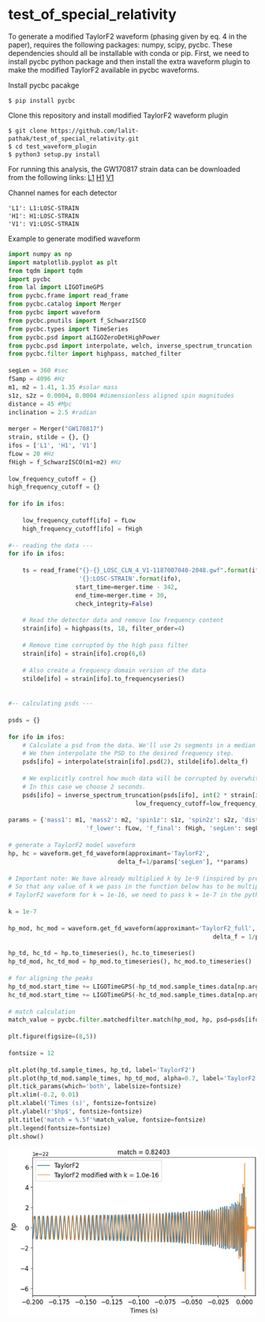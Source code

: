 # test_of_special_relativity

To generate a modified TaylorF2 waveform (phasing given by eq. 4 in the paper), requires the following packages: numpy, scipy, pycbc.
These dependencies should all be installable with conda or pip. First, we need to install pycbc python package and then install the extra waveform plugin to make the modified TaylorF2 available in pycbc waveforms.

Install pycbc pacakge

    $ pip install pycbc

Clone this repository and install modified TaylorF2 waveform plugin

    $ git clone https://github.com/lalit-pathak/test_of_special_relativity.git
    $ cd test_waveform_plugin
    $ python3 setup.py install

For running this analysis, the GW170817 strain data can be downloaded from the following links:
[L1](https://dcc.ligo.org/public/0146/P1700349/001/L-L1_LOSC_CLN_4_V1-1187007040-2048.gwf)
[H1](https://dcc.ligo.org/public/0146/P1700349/001/H-H1_LOSC_CLN_4_V1-1187007040-2048.gwf)
[V1](https://dcc.ligo.org/public/0146/P1700349/001/V-V1_LOSC_CLN_4_V1-1187007040-2048.gwf)

Channel names for each detector

```
'L1': L1:LOSC-STRAIN
'H1': H1:LOSC-STRAIN
'V1': V1:LOSC-STRAIN
```

Example to generate modified waveform 

```python
import numpy as np
import matplotlib.pyplot as plt
from tqdm import tqdm
import pycbc
from lal import LIGOTimeGPS
from pycbc.frame import read_frame
from pycbc.catalog import Merger
from pycbc import waveform
from pycbc.pnutils import f_SchwarzISCO
from pycbc.types import TimeSeries
from pycbc.psd import aLIGOZeroDetHighPower
from pycbc.psd import interpolate, welch, inverse_spectrum_truncation
from pycbc.filter import highpass, matched_filter

segLen = 360 #sec
fSamp = 4096 #Hz
m1, m2 = 1.41, 1.35 #solar mass
s1z, s2z = 0.0004, 0.0004 #dimensionless aligned spin magnitudes
distance = 45 #Mpc
inclination = 2.5 #radian

merger = Merger("GW170817")
strain, stilde = {}, {}
ifos = ['L1', 'H1', 'V1']
fLow = 20 #Hz
fHigh = f_SchwarzISCO(m1+m2) #Hz

low_frequency_cutoff = {}
high_frequency_cutoff = {}

for ifo in ifos:
    
    low_frequency_cutoff[ifo] = fLow
    high_frequency_cutoff[ifo] = fHigh
    
#-- reading the data ---
for ifo in ifos:
    
    ts = read_frame("{}-{}_LOSC_CLN_4_V1-1187007040-2048.gwf".format(ifo[0], ifo),
                    '{}:LOSC-STRAIN'.format(ifo),
                   start_time=merger.time - 342,   
                   end_time=merger.time + 30,     
                   check_integrity=False)
    
    # Read the detector data and remove low frequency content
    strain[ifo] = highpass(ts, 18, filter_order=4)
    
    # Remove time corrupted by the high pass filter
    strain[ifo] = strain[ifo].crop(6,6)

    # Also create a frequency domain version of the data
    stilde[ifo] = strain[ifo].to_frequencyseries()


#-- calculating psds ---

psds = {}

for ifo in ifos:
    # Calculate a psd from the data. We'll use 2s segments in a median - welch style estimate
    # We then interpolate the PSD to the desired frequency step. 
    psds[ifo] = interpolate(strain[ifo].psd(2), stilde[ifo].delta_f)

    # We explicitly control how much data will be corrupted by overwhitening the data later on
    # In this case we choose 2 seconds.
    psds[ifo] = inverse_spectrum_truncation(psds[ifo], int(2 * strain[ifo].sample_rate),
                                    low_frequency_cutoff=low_frequency_cutoff[ifo], trunc_method='hann')
                                    
params = {'mass1': m1, 'mass2': m2, 'spin1z': s1z, 'spin2z': s2z, 'distance': distance, \
                      'f_lower': fLow, 'f_final': fHigh, 'segLen': segLen, 'inclination': inclination}                              
 
# generate a TaylorF2 model waveform
hp, hc = waveform.get_fd_waveform(approximant='TaylorF2',
                               delta_f=1/params['segLen'], **params)
                               
# Important note: We have already multiplied k by 1e-9 (inspired by previous measured values of k) in the phasing formula. 
# So that any value of k we pass in the function below has to be multiple of 1e-9. So let's say if we want to generate a modified
# TaylorF2 waveform for k = 1e-16, we need to pass k = 1e-7 in the python function below. 

k = 1e-7

hp_mod, hc_mod = waveform.get_fd_waveform(approximant='TaylorF2_full', k = k, \
                                                          delta_f = 1/params['segLen'], **params)

hp_td, hc_td = hp.to_timeseries(), hc.to_timeseries()
hp_td_mod, hc_td_mod = hp_mod.to_timeseries(), hc_mod.to_timeseries()

# for aligning the peaks
hp_td_mod.start_time += LIGOTimeGPS(-hp_td_mod.sample_times.data[np.argmax(abs(hp_td_mod.data))])
hc_td_mod.start_time += LIGOTimeGPS(-hc_td_mod.sample_times.data[np.argmax(abs(hc_td_mod.data))])

# match calculation
match_value = pycbc.filter.matchedfilter.match(hp_mod, hp, psd=psds[ifos[0]])[0] # calculated using psd from 'L1'

plt.figure(figsize=(8,5))

fontsize = 12

plt.plot(hp_td.sample_times, hp_td, label='TaylorF2')
plt.plot(hp_td_mod.sample_times, hp_td_mod, alpha=0.7, label='TaylorF2 modified with k = %.1e'%(k*1e-9))
plt.tick_params(which='both', labelsize=fontsize)
plt.xlim(-0.2, 0.01)
plt.xlabel('Times (s)', fontsize=fontsize)
plt.ylabel(r'$hp$', fontsize=fontsize)
plt.title('match = %.5f'%match_value, fontsize=fontsize)
plt.legend(fontsize=fontsize)
plt.show()

```

![localImage](waveform.jpeg)
